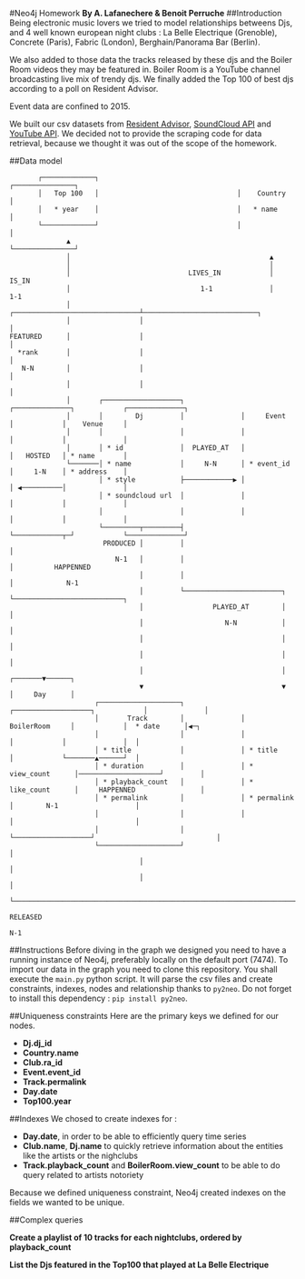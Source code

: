 #Neo4j Homework
**By A. Lafanechere & Benoit Perruche**
##Introduction
Being electronic music lovers we tried to model relationships betweens Djs, and 4 well known european night clubs : La Belle Electrique (Grenoble), Concrete (Paris), Fabric (London), Berghain/Panorama Bar (Berlin). 

We also added to those data the tracks released by these djs and the Boiler Room videos they may be featured in. Boiler Room is a YouTube channel broadcasting live mix of trendy djs. We finally added the Top 100 of best djs according to a poll on Resident Advisor.

Event data are confined to 2015.

We built our csv datasets from [Resident Advisor](http://residentadvisor.net), [SoundCloud API](https://developers.soundcloud.com/docs/api/guide) and [YouTube API](https://developers.google.com/youtube/).
We decided not to provide the scraping code for data retrieval, because we thought it was out of the scope of the homework.

##Data model
<pre><code>       ┌─────────────┐                                  ┌───────────────┐
       │   Top 100   │                                  │    Country    │
       │   * year    │                                  │   * name      │
       └─────────────┘                                  │               │
              ▲                                         └───────────────┘
              │                                                 ▲
              │                                                 │
              │                             LIVES_IN            │             IS_IN
              │                                1-1              │              1-1
              │                 ┌───────────────────────────────┴────────────────────────────┐
              │                 │                                                            │
FEATURED      │                 │                                                            │
  *rank       │                 │                                                            │
   N-N        │                 │                                                            │
              │                 │                                                            │
              │       ┌───────────────────┐              ┌──────────────┐            ┌──────────────┐
              │       │        Dj         │              │     Event    │            │    Venue     │
              │       │                   │              │              │            │              │
              │       │ * id              │  PLAYED_AT   │              │   HOSTED   │ * name       │
              └───────│ * name            │     N-N      │ * event_id   │     1-N    │ * address    │
                      │ * style           ├────────────▶ │              │ ◀──────────│              │
                      │ * soundcloud url  │              │              │            │              │
                      │                   │              │              │            │              │
                      └─────────┬─────────┤              └────────────┬─┘            └──────────────┘
                       PRODUCED │         │                           │
                          N-1   │         │                           │          HAPPENNED
                                │         │                           │             N-1
                                │         └────────────────────────┐  └───────────────────────────┐
                                │                 PLAYED_AT        │                              │
                                │                    N-N           │                              │
                                │                                  │                              │
                                │                                  │                              │
                                │                                  │                      ┌───────▼──────┐
                                ▼                                  ▼                      │     Day      │
                     ┌────────────────────┐              ┌───────────────────┐            │              │
                     │       Track        │              │    BoilerRoom     │            │  * date      │◀─┐
                     │                    │              │                   │            │              │  │
                     │ * title            │              │ * title           │            └───────▲──────┘  │
                     │ * duration         │              │ * view_count      │────────────────────┘         │
                     │ * playback_count   │              │ * like_count      │     HAPPENNED                │
                     │ * permalink        │              │ * permalink       │        N-1                   │
                     │                    │              │                   │                              │
                     │                    │              └───────────────────┘                              │
                     └────────────────────┘                                                                 │
                                │                                                                           │
                                │                                                                           │
                                └───────────────────────────────────────────────────────────────────────────┘
                                                                    RELEASED
	                                                                       N-1</code></pre>

##Instructions
Before diving in the graph we designed you need to have a running instance of Neo4j, preferably locally on the default port (7474). 
To import our data in the graph you need to clone this repository.
You shall execute the `main.py` python script. It will parse the csv files and create constraints, indexes, nodes and relationship thanks to `py2neo`. Do not forget to install this dependency :  `pip install py2neo`.

##Uniqueness constraints
Here are the primary keys we defined for our nodes.

* **Dj.dj_id**
* **Country.name**
* **Club.ra_id**
* **Event.event_id**
* **Track.permalink**
* **Day.date**
* **Top100.year**

##Indexes
We chosed to create indexes for :
* **Day.date**, in order to be able to efficiently query time series
*  **Club.name**, **Dj.name** to quickly retrieve information about the entities like the artists or the nighclubs
* **Track.playback_count** and **BoilerRoom.view_count** to be able to do query related to artists notoriety 
 
 Because we defined uniqueness constraint, Neo4j created indexes  on the fields we wanted to be unique.
 
##Complex queries

**Create a playlist of 10 tracks for each nightclubs, ordered by playback_count**

**List the Djs featured in the Top100 that played at La Belle Electrique**

 